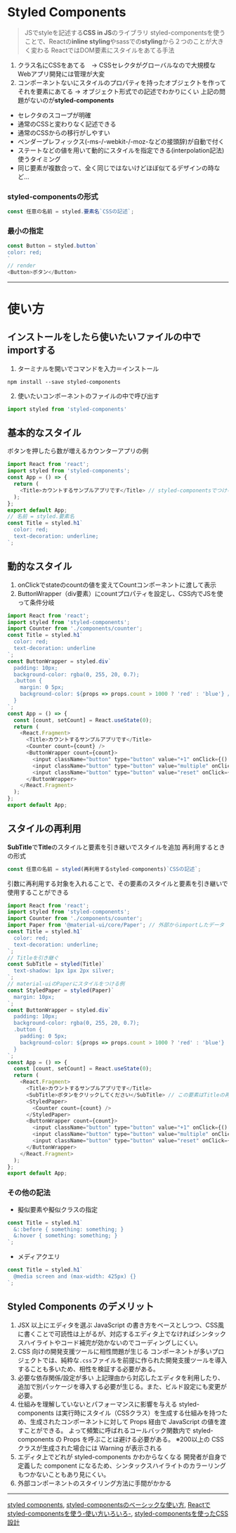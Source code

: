 # Styled Components
> JSでstyleを記述する**CSS in JS**のライブラリ
> styled-componentsを使うことで、Reactの**inline styling**やsassでの**styling**から２つのことが大きく変わる
ReactではDOM要素にスタイルをあてる手法
1. クラス名にCSSをあてる　-> CSSセレクタがグローバルなので大規模なWebアプリ開発には管理が大変
2. コンポーネントないにスタイルのプロパティを持ったオブジェクトを作ってそれを要素にあてる -> オブジェクト形式での記述でわかりにくい
上記の問題がないのが**styled-components**
- セレクタのスコープが明確
- 通常のCSSと変わりなく記述できる
- 通常のCSSからの移行がしやすい
- ベンダープレフィックス(-ms-/-webkit-/-moz-などの接頭辞)が自動で付く
- ステートなどの値を用いて動的にスタイルを指定できる(interpolation記法)
使うタイミング
- 同じ要素が複数合って、全く同じではないけどほぼ似てるデザインの時など…
### styled-componentsの形式
```js
const 任意の名前 = styled.要素名`CSSの記述`;
```
### 最小の指定
```js
const Button = styled.button`
color: red;
`
// render
<Button>ボタン</Button>
```

***

# 使い方
## インストールをしたら使いたいファイルの中でimportする
1. ターミナルを開いでコマンドを入力＝インストール
```
npm install --save styled-components
```
2. 使いたいコンポーネントのファイルの中で呼び出す
```js
import styled from 'styled-components'
```
## 基本的なスタイル
ボタンを押したら数が増えるカウンターアプリの例
```js
import React from 'react';
import styled from 'styled-components';
const App = () => {
  return (
    <Title>カウントするサンプルアプリです</Title> // styled-componentsでつけるスタイルの名前
  );
};
export default App;
// 名前 = styled.要素名
const Title = styled.h1`
  color: red;
  text-decoration: underline;
`;
```
## 動的なスタイル
1. onClickでstateのcountの値を変えてCountコンポーネントに渡して表示
2. ButtonWrapper（div要素）にcountプロパティを設定し、CSS内でJSを使って条件分岐
```js
import React from 'react';
import styled from 'styled-components';
import Counter from './components/counter';
const Title = styled.h1`
  color: red;
  text-decoration: underline
`;
const ButtonWrapper = styled.div`
  padding: 10px;
  background-color: rgba(0, 255, 20, 0.7);
  .button {
    margin: 0 5px;
    background-color: ${props => props.count > 1000 ? 'red' : 'blue'} // propsを引数に値を取得
  }
`;
const App = () => {
  const [count, setCount] = React.useState(0);
  return (
    <React.Fragment>
      <Title>カウントするサンプルアプリです</Title>
      <Counter count={count} />
      <ButtonWrapper count={count}>
        <input className="button" type="button" value="+1" onClick={() => setCount(count + 1)}></input>
        <input className="button" type="button" value="multiple" onClick={() => setCount(count * 2)}></input>
        <input className="button" type="button" value="reset" onClick={() => setCount(0)}></input>
      </ButtonWrapper>
    </React.Fragment>
  );
};
export default App;
```
## スタイルの再利用
**SubTitle**で**Title**のスタイルと要素を引き継いでスタイルを追加
再利用するときの形式
```js
const 任意の名前 = styled(再利用するstyled-components)`CSSの記述`;
```
引数に再利用する対象を入れることで、その要素のスタイルと要素を引き継いで使用することができる
```js
import React from 'react';
import styled from 'styled-components';
import Counter from './components/counter';
import Paper from '@material-ui/core/Paper'; // 外部からimportしたデータ
const Title = styled.h1`
  color: red;
  text-decoration: underline;
`;
// Titleを引き継ぐ
const SubTitle = styled(Title)`
  text-shadow: 1px 1px 2px silver;
`;
// material-uiのPaperにスタイルをつける例
const StyledPaper = styled(Paper)`
  margin: 10px;
`;
const ButtonWrapper = styled.div`
  padding: 10px;
  background-color: rgba(0, 255, 20, 0.7);
  .button {
    padding: 0 5px;
    background-color: ${props => props.count > 1000 ? 'red' : 'blue'}
  }
`;
const App = () => {
  const [count, setCount] = React.useState(0);
  return (
    <React.Fragment>
      <Title>カウントするサンプルアプリです</Title>
      <SubTitle>ボタンをクリックしてください</SubTitle> // この要素はTitleの再利用
      <StyledPaper>
        <Counter count={count} />
      </StyledPaper>
      <ButtonWrapper count={count}>
        <input className="button" type="button" value="+1" onClick={() => setCount(count + 1)}></input>
        <input className="button" type="button" value="multiple" onClick={() => setCount(count * 2)}></input>
        <input className="button" type="button" value="reset" onClick={() => setCount(0)}></input>
      </ButtonWrapper>
    </React.Fragment>
  );
};
export default App;
```
### その他の記法
- 擬似要素や擬似クラスの指定
```js
const Title = styled.h1`
  &::before { something: something; }
  &:hover { something: something; }
`;
```
- メディアクエリ 
```js
const Title = styled.h1`
  @media screen and (max-width: 425px) {}
`;
```

## Styled Components のデメリット
1. JSX 以上にエディタを選ぶ
JavaScript の書き方をベースとしつつ、CSS風に書くことで可読性は上がるが、対応するエディタ上でなければシンタックスハイライトやコード補完が効かないのでコーディングしにくい。
2. CSS 向けの開発支援ツールに相性問題が生じる
コンポーネントが多いプロジェクトでは、純粋な`.css`ファイルを前提に作られた開発支援ツールを導入することも多いため、相性を検証する必要がある。
3. 必要な依存関係/設定が多い
上記理由から対応したエディタを利用したり、追加で別パッケージを導入する必要が生じる。また、ビルド設定にも変更が必要。
4. 仕組みを理解していないとパフォーマンスに影響を与える
styled-components は実行時にスタイル（CSSクラス）を生成する仕組みを持つため、生成されたコンポーネントに対して Props 経由で JavaScript の値を渡すことができる。
よって頻繁に呼ばれるコールバック関数内で styled-components の Props を呼ぶことは避ける必要がある。
※200以上の CSS クラスが生成された場合には Warning が表示される
5. エディタ上でどれが styled-components かわからなくなる
開発者が自身で定義した component になるため、シンタックスハイライトのカラーリングもつかないこともあり見にくい。
6. 外部コンポーネントのスタイリング方法に手間がかかる


***
[styled components](https://styled-components.com/),
[styled-componentsのベーシックな使い方](https://www.fundely.co.jp/blog/tech/2020/09/16/180026/),
[Reactでstyled-componentsを使う-使い方いろいろ-](https://qiita.com/RyoTa0222/items/b35ad1ffbde9ba99354a),
[styled-componentsを使ったCSS設計](https://qiita.com/taneba/items/4547830b461d11a69a20)